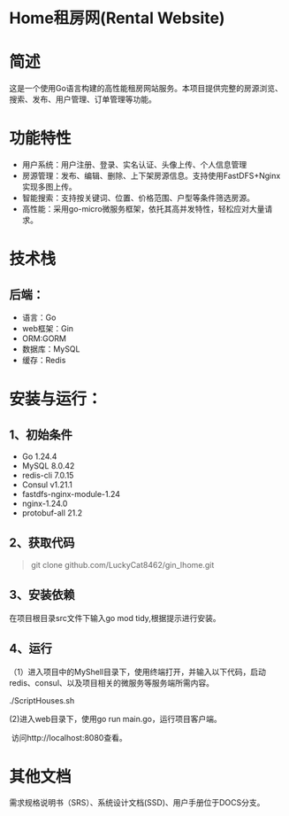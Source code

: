 # Home租房网(Rental Website)

# 简述

​	这是一个使用Go语言构建的高性能租房网站服务。本项目提供完整的房源浏览、搜索、发布、用户管理、订单管理等功能。



# 功能特性

- 用户系统：用户注册、登录、实名认证、头像上传、个人信息管理
- 房源管理：发布、编辑、删除、上下架房源信息。支持使用FastDFS+Nginx实现多图上传。
- 智能搜索：支持按关键词、位置、价格范围、户型等条件筛选房源。
- 高性能：采用go-micro微服务框架，依托其高并发特性，轻松应对大量请求。



# 技术栈

## 后端：

- 语言：Go
- web框架：Gin
- ORM:GORM
- 数据库：MySQL
- 缓存：Redis



# 安装与运行：

## 1、初始条件

- Go 1.24.4
- MySQL 8.0.42
- redis-cli 7.0.15
- Consul v1.21.1
- fastdfs-nginx-module-1.24
- nginx-1.24.0
- protobuf-all 21.2

## 2、获取代码

> git clone github.com/LuckyCat8462/gin_Ihome.git

## 3、安装依赖

在项目根目录src文件下输入go mod tidy,根据提示进行安装。

## 4、运行

（1）进入项目中的MyShell目录下，使用终端打开，并输入以下代码，启动redis、consul、以及项目相关的微服务等服务端所需内容。

 ./ScriptHouses.sh

(2)进入web目录下，使用go run main.go，运行项目客户端。

​	访问http://localhost:8080查看。



# 其他文档

需求规格说明书（SRS）、系统设计文档(SSD)、用户手册位于DOCS分支。
